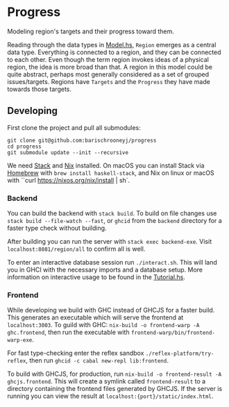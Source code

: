 # Progress

Modeling region's targets and their progress toward them.

Reading through the data types in [Model.hs](src/Model.hs), `Region` emerges as
a central data type. Everything is connected to a region, and they can be
connected to each other. Even though the term region invokes ideas of a physical
region, the idea is more broad than that. A region in this model could be quite
abstract, perhaps most generally considered as a set of grouped issues/targets.
Regions have `Targets` and the `Progress` they have made towards those targets.

## Developing

First clone the project and pull all submodules:

```
git clone git@github.com:barischrooneyj/progress
cd progress
git submodule update --init --recursive
```

We need [Stack](https://docs.haskellstack.org/en/stable/README/#how-to-install)
and [Nix](https://nixos.org/nix/) installed. On macOS you can install Stack via
[Homebrew](https://brew.sh/) with `brew install haskell-stack`, and Nix on linux
or macOS with ``curl https://nixos.org/nix/install | sh`.

### Backend

You can build the backend with `stack build`. To build on file changes use
`stack build --file-watch --fast`, or `ghcid` from the `backend` directory for a
faster type check without building.

After building you can run the server with `stack exec backend-exe`. Visit
`localhost:8081/region/all` to confirm all is well.

To enter an interactive database session run `./interact.sh`. This will land you
in GHCI with the necessary imports and a database setup. More information on
interactive usage to be found in the [Tutorial.hs](backend/src/Tutorial.hs).

### Frontend

While developing we build with GHC instead of GHCJS for a faster build. This
generates an executable which will serve the frontend at `localhost:3003`. To
guild with GHC: `nix-build -o frontend-warp -A ghc.frontend`, then run the
executable with `frontend-warp/bin/frontend-warp-exe`.

For fast type-checking enter the reflex sandbox `./reflex-platform/try-reflex`,
then run `ghcid -c cabal new-repl lib:frontend`.

To build with GHCJS, for production, run `nix-build -o frontend-result -A
ghcjs.frontend`. This will create a symlink called `frontend-result` to a
directory containing the frontend files generated by GHCJS. If the server is
running you can view the result at `localhost:{port}/static/index.html`.
